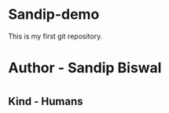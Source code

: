 # Sandip-demo
This is my first git repository.
<br>
<h1>Author - Sandip Biswal<h1/>
<h2>Kind - Humans<h2/>
